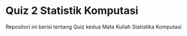 # Quiz 2 Statistik Komputasi 

Repositori ini berisi tentang Quiz kedua Mata Kuliah Statistika Komputasi
